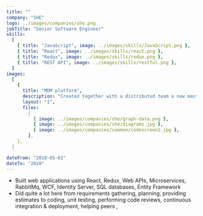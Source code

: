 ```yaml
---
title: ""
company: "SHE"
logo: ../images/companies/she.png
jobTitle: "Senior Software Engineer"
skills:
  [
    { title: "JavaScript", image: ../images/skills/JavaScript.png },
    { title: "React", image: ../images/skills/react.png },
    { title: "Redux", image: ../images/skills/redux.png },
    { title: "REST API", image: ../images/skills/restful.png },
  ]
images:
  [
    {
      title: "MDM platform",
      description: "Created together with a distributed team a new master data management platform from scratch",
      layout: "1",
      files:
        [
          { image: ../images/companies/she/graph-data.png },
          { image: ../images/companies/she/diagrams.jpg },
          { image: ../images/companies/common/codescreen2.jpg },
        ],
    },
  ]

dateFrom: "2018-05-01"
dateTo: "2020"
---
```


- Built web applications using React, Redux, Web APIs, Microservices, RabbitMq, WCF, Identity Server, SQL databases, Entity Framework
- Did quite a lot here from requirements gathering, planning, providing estimates to coding, unit testing, performing code reviews, continuous integration & deployment, helping peers
  <!--- Redux saga,
     Identity Server,
     Graph Databases,
     Eventstore,
     Charts,
     Diagrams,
     Docker,
     Kubernetees,
     CI/CD,
     nginx
     --->,
